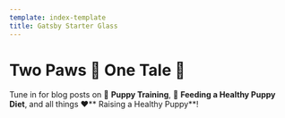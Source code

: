 ```yaml
---
template: index-template
title: Gatsby Starter Glass
---
```

# **Two Paws 🐾 One Tale 📖**

Tune in for blog posts on 🐶 **Puppy Training**, 🦴 **Feeding a Healthy Puppy Diet**, and all things ❤️\*\* Raising a Healthy Puppy\*\*!
